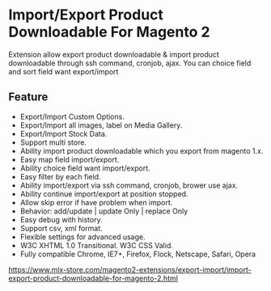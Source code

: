 # Import/Export Product Downloadable For Magento 2

Extension allow export product downloadable & import product downloadable through ssh command, cronjob, ajax. You can choice field and sort field want export/import

## Feature
- Export/Import Custom Options.
- Export/Import all images, label on Media Gallery.
- Export/Import Stock Data.
- Support multi store.
- Ability import product downloadable which you export from magento 1.x.
- Easy map field import/export.
- Ability choice field want import/export.
- Easy filter by each field.
- Ability import/export via ssh command, cronjob, brower use ajax.
- Ability continue import/export at position stopped.
- Allow skip error if have problem when import.
- Behavior: add/update | update Only | replace Only
- Easy debug with history.
- Support csv, xml format.
- Flexible settings for advanced usage.
- W3C XHTML 1.0 Transitional. W3C CSS Valid.
- Fully compatible Chrome, IE7+, Firefox, Flock, Netscape, Safari, Opera


https://www.mlx-store.com/magento2-extensions/export-import/import-export-product-downloadable-for-magento-2.html
